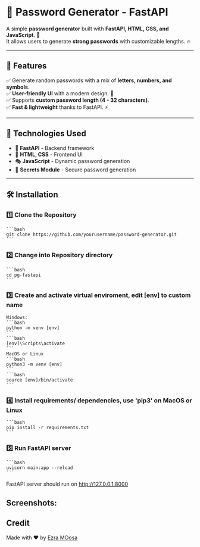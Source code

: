 # 🔐 Password Generator - FastAPI

A simple **password generator** built with **FastAPI, HTML, CSS, and JavaScript**. 🎯  
It allows users to generate **strong passwords** with customizable lengths. 🔥

---

## 🚀 Features
✅ Generate random passwords with a mix of **letters, numbers, and symbols**.  
✅ **User-friendly UI** with a modern design. 🎨  
✅ Supports **custom password length (4 - 32 characters)**.  
✅ **Fast & lightweight** thanks to FastAPI. ⚡  

---

## 📌 Technologies Used
- 🐍 **FastAPI** - Backend framework
- 🎨 **HTML, CSS** - Frontend UI
- 🎭 **JavaScript** - Dynamic password generation
- 🎲 **Secrets Module** - Secure password generation

---

## 🛠 Installation

### 1️⃣ Clone the Repository
    ```bash
    git clone https://github.com/yourusername/password-generator.git
    ```
### 2️⃣ Change into Repository directory
    ```bash
    cd pg-fastapi
    ```
### 3️⃣ Create and activate virtual enviroment, edit [env] to custom name
    Windows:
    ```bash
    python -m venv [env]
    ```
    ```bash
    [env]\Scripts\activate
    ```
    MacOS or Linux
    ```bash
    python3 -m venv [env]
    ```
    ```bash
    source [env]/bin/activate
    ```
### 4️⃣ Install requirements/ dependencies, use 'pip3' on MacOS or Linux
    ```bash
    pip install -r requirements.txt
    ```
### 5️⃣ Run FastAPI server
    ```bash
    uvicorn main:app --reload
    ```
  FastAPI server should run on http://127.0.0.1:8000

## Screenshots:

## Credit
Made with ❤️ by [Ezra MOosa](https://github.com)
    
